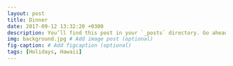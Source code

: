 ```yaml
---
layout: post
title: Dinner
date: 2017-09-12 13:32:20 +0300
description: You’ll find this post in your `_posts` directory. Go ahead and edit it and re-build the site to see your changes. # Add post description (optional)
img: background.jpg # Add image post (optional)
fig-caption: # Add figcaption (optional)
tags: [Holidays, Hawaii]
---
```




